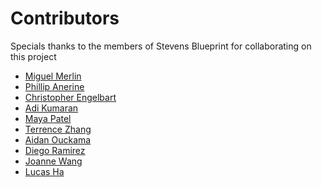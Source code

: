 # Contributors

Specials thanks to the members of Stevens Blueprint for collaborating on this project

<!--Please add your name (First Name Last Name)-->
- [Miguel Merlin](https//github.com/miguel-merlin)
- [Phillip Anerine](https://github.com/phill52)
- [Christopher Engelbart](https://github.com/cengelbart39)
- [Adi Kumaran](https://github.com/adikumaran)
- [Maya Patel](https://github.com/mpate154)
- [Terrence Zhang](https://github.com/ZhangTerrence)
- [Aidan Ouckama](https://github.com/ouckah)
- [Diego Ramirez](https://github.com/diego-developed)
- [Joanne Wang](https://https://github.com/joanne1229)
- [Lucas Ha](https://github.com/Lucasha11)
